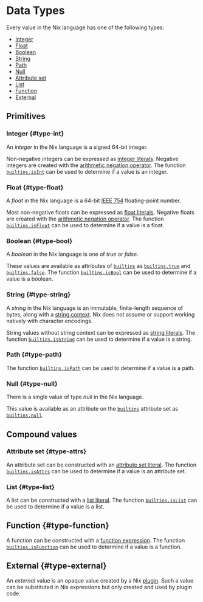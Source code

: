 # Data Types

Every value in the Nix language has one of the following types:

* [Integer](#type-int)
* [Float](#type-float)
* [Boolean](#type-bool)
* [String](#type-string)
* [Path](#type-path)
* [Null](#type-null)
* [Attribute set](#type-attrs)
* [List](#type-list)
* [Function](#type-function)
* [External](#type-external)

## Primitives

### Integer {#type-int}

An _integer_ in the Nix language is a signed 64-bit integer.

Non-negative integers can be expressed as [integer literals](syntax.md#number-literal).
Negative integers are created with the [arithmetic negation operator](./operators.md#arithmetic).
The function [`builtins.isInt`](builtins.md#builtins-isInt) can be used to determine if a value is an integer.

### Float {#type-float}

A _float_ in the Nix language is a 64-bit [IEEE 754](https://en.wikipedia.org/wiki/IEEE_754) floating-point number.

Most non-negative floats can be expressed as [float literals](syntax.md#number-literal).
Negative floats are created with the [arithmetic negation operator](./operators.md#arithmetic).
The function [`builtins.isFloat`](builtins.md#builtins-isFloat) can be used to determine if a value is a float.

### Boolean {#type-bool}

A _boolean_ in the Nix language is one of _true_ or _false_.

<!-- TODO: mention the top-level environment -->

These values are available as attributes of [`builtins`](builtin-constants.md#builtins-builtins) as [`builtins.true`](builtin-constants.md#builtins-true) and [`builtins.false`](builtin-constants.md#builtins-false).
The function [`builtins.isBool`](builtins.md#builtins-isBool) can be used to determine if a value is a boolean.

### String {#type-string}

A _string_ in the Nix language is an immutable, finite-length sequence of bytes, along with a [string context](string-context.md).
Nix does not assume or support working natively with character encodings.

String values without string context can be expressed as [string literals](syntax.md#string-literal).
The function [`builtins.isString`](builtins.md#builtins-isString) can be used to determine if a value is a string.

### Path {#type-path}

<!-- TODO(@rhendric, #10970): Incorporate content from syntax.md#path-literal -->

The function [`builtins.isPath`](builtins.md#builtins-isPath) can be used to determine if a value is a path.

### Null {#type-null}

There is a single value of type _null_ in the Nix language.

<!-- TODO: mention the top-level environment -->

This value is available as an attribute on the [`builtins`](builtin-constants.md#builtins-builtins) attribute set as [`builtins.null`](builtin-constants.md#builtins-null).

## Compound values

### Attribute set {#type-attrs}

<!-- TODO(@rhendric, #10970): fill this out -->

An attribute set can be constructed with an [attribute set literal](syntax.md#attrs-literal).
The function [`builtins.isAttrs`](builtins.md#builtins-isAttrs) can be used to determine if a value is an attribute set.

### List {#type-list}

<!-- TODO(@rhendric, #10970): fill this out -->

A list can be constructed with a [list literal](syntax.md#list-literal).
The function [`builtins.isList`](builtins.md#builtins-isList) can be used to determine if a value is a list.

## Function {#type-function}

<!-- TODO(@rhendric, #10970): fill this out -->

A function can be constructed with a [function expression](syntax.md#functions).
The function [`builtins.isFunction`](builtins.md#builtins-isFunction) can be used to determine if a value is a function.

## External {#type-external}

An _external_ value is an opaque value created by a Nix [plugin](../command-ref/conf-file.md#conf-plugin-files).
Such a value can be substituted in Nix expressions but only created and used by plugin code.
